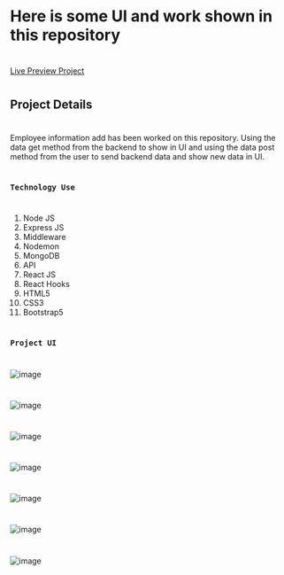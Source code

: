 # Here is some UI and work shown in this repository
#
[Live Preview Project]()
#
## Project Details
#
Employee information add has been worked on this repository. Using the data get method from the backend to show in UI and using the data post method from the user to send backend data and show new data in UI.
#
### `Technology Use`
#
1. Node JS
2. Express JS
3. Middleware
4. Nodemon
5. MongoDB
6. API
7. React JS
8. React Hooks
9. HTML5
10. CSS3
11. Bootstrap5



#
### `Project UI`
#
![image](https://github.com/DeveloperOmarFaruk/node-react-mongo-crud-employee/assets/75971859/72d1533a-11a3-49a4-8019-a40061cc09fb)
#
![image](https://github.com/DeveloperOmarFaruk/node-react-mongo-crud-employee/assets/75971859/51857166-5f54-40e7-ad5f-9d6024725ef6)
#
![image](https://github.com/DeveloperOmarFaruk/node-react-mongo-crud-employee/assets/75971859/eaa8bca4-020f-4d31-b634-d3e73dafb6fc)
#
![image](https://github.com/DeveloperOmarFaruk/node-react-mongo-crud-employee/assets/75971859/e2661e79-57a8-4a09-a3bc-09464d6dd2cb)
#
![image](https://github.com/DeveloperOmarFaruk/node-react-mongo-crud-employee/assets/75971859/6848d39b-65f1-4c8e-b73d-9edc3de06a50)
#
![image](https://github.com/DeveloperOmarFaruk/node-react-mongo-crud-employee/assets/75971859/e470c494-40b3-4bc1-b4a9-a4329b9baa57)
#
![image](https://github.com/DeveloperOmarFaruk/node-react-mongo-crud-employee/assets/75971859/8dee977a-627f-4111-8a0e-62efdc0a6d6c)
#
